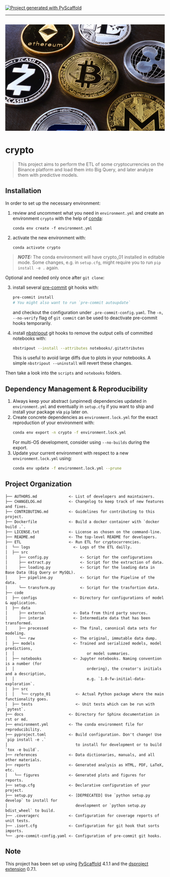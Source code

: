 [![Project generated with PyScaffold](https://img.shields.io/badge/-PyScaffold-005CA0?logo=pyscaffold)](https://pyscaffold.org/)
<!-- These are examples of badges you might also want to add to your README. Update the URLs accordingly.
[![Built Status](https://api.cirrus-ci.com/github/<USER>/crypto_01.svg?branch=main)](https://cirrus-ci.com/github/<USER>/crypto_01)
[![ReadTheDocs](https://readthedocs.org/projects/crypto_01/badge/?version=latest)](https://crypto_01.readthedocs.io/en/stable/)
[![Coveralls](https://img.shields.io/coveralls/github/<USER>/crypto_01/main.svg)](https://coveralls.io/r/<USER>/crypto_01)
[![PyPI-Server](https://img.shields.io/pypi/v/crypto_01.svg)](https://pypi.org/project/crypto_01/)
[![Conda-Forge](https://img.shields.io/conda/vn/conda-forge/crypto_01.svg)](https://anaconda.org/conda-forge/crypto_01)
[![Monthly Downloads](https://pepy.tech/badge/crypto_01/month)](https://pepy.tech/project/crypto_01)
[![Twitter](https://img.shields.io/twitter/url/http/shields.io.svg?style=social&label=Twitter)](https://twitter.com/crypto_01)
-->
---
![Alt text](https://github.com/KaissonFerreira/crypto/blob/16a3c54253ad4632cb4c4e323e442ef89c5b7619/reports/figures/cripto.png)
---
# crypto

> This project aims to perform the ETL of some cryptocurrencies on the Binance platform and load them into Big Query, and later analyze them with predictive models.



## Installation

In order to set up the necessary environment:

1. review and uncomment what you need in `environment.yml` and create an environment `crypto` with the help of [conda]:
   ```
   conda env create -f environment.yml
   ```
2. activate the new environment with:
   ```
   conda activate crypto
   ```

> **_NOTE:_**  The conda environment will have crypto_01 installed in editable mode.
> Some changes, e.g. in `setup.cfg`, might require you to run `pip install -e .` again.


Optional and needed only once after `git clone`:

3. install several [pre-commit] git hooks with:
   ```bash
   pre-commit install
   # You might also want to run `pre-commit autoupdate`
   ```
   and checkout the configuration under `.pre-commit-config.yaml`.
   The `-n, --no-verify` flag of `git commit` can be used to deactivate pre-commit hooks temporarily.

4. install [nbstripout] git hooks to remove the output cells of committed notebooks with:
   ```bash
   nbstripout --install --attributes notebooks/.gitattributes
   ```
   This is useful to avoid large diffs due to plots in your notebooks.
   A simple `nbstripout --uninstall` will revert these changes.


Then take a look into the `scripts` and `notebooks` folders.

## Dependency Management & Reproducibility

1. Always keep your abstract (unpinned) dependencies updated in `environment.yml` and eventually
   in `setup.cfg` if you want to ship and install your package via `pip` later on.
2. Create concrete dependencies as `environment.lock.yml` for the exact reproduction of your
   environment with:
   ```bash
   conda env export -n crypto -f environment.lock.yml
   ```
   For multi-OS development, consider using `--no-builds` during the export.
3. Update your current environment with respect to a new `environment.lock.yml` using:
   ```bash
   conda env update -f environment.lock.yml --prune
   ```
## Project Organization

```
├── AUTHORS.md              <- List of developers and maintainers.
├── CHANGELOG.md            <- Changelog to keep track of new features and fixes.
├── CONTRIBUTING.md         <- Guidelines for contributing to this project.
├── Dockerfile              <- Build a docker container with `docker build .`.
├── LICENSE.txt             <- License as chosen on the command-line.
├── README.md               <- The top-level README for developers.
├── ETL                     <- Run ETL for cryptocurrencies.
|  └── logs                   <- Logs of the ETL dailly.
│  ├── src
│     ├── config.py              <- Script for the configurations
│     ├── extract.py             <- Script for the extraction of data.
│     ├── loading.py             <- Script for the loading data in Base Data (Big Query or MySQL).
│     ├── pipeline.py            <- Script for the Pipeline of the data.
│     └── transform.py           <- Script for the trasfortion data.
├── code
|  ├── configs                <- Directory for configurations of model & application.
|  ├── data
│     ├── external            <- Data from third party sources.
│     ├── interim             <- Intermediate data that has been transformed.
│     ├── processed           <- The final, canonical data sets for modeling.
│     └── raw                 <- The original, immutable data dump.
|  ├── models                 <- Trained and serialized models, model predictions,
|  │                                or model summaries.
│  ├── notebooks              <- Jupyter notebooks. Naming convention is a number (for
│  │                                ordering), the creator's initials and a description,
│  │                                e.g. `1.0-fw-initial-data-exploration`.
│  ├── src
│  │   └── crypto_01           <- Actual Python package where the main functionality goes.
│  ├── tests                   <- Unit tests which can be run with `pytest`.
├── docs                    <- Directory for Sphinx documentation in rst or md.
├── environment.yml         <- The conda environment file for reproducibility.
├── pyproject.toml          <- Build configuration. Don't change! Use `pip install -e .`
│                              to install for development or to build `tox -e build`.
├── references              <- Data dictionaries, manuals, and all other materials.
├── reports                 <- Generated analysis as HTML, PDF, LaTeX, etc.
│   └── figures             <- Generated plots and figures for reports.
├── setup.cfg               <- Declarative configuration of your project.
├── setup.py                <- [DEPRECATED] Use `python setup.py develop` to install for
│                              development or `python setup.py bdist_wheel` to build.
├── .coveragerc             <- Configuration for coverage reports of unit tests.
├── .isort.cfg              <- Configuration for git hook that sorts imports.
└── .pre-commit-config.yaml <- Configuration of pre-commit git hooks.
```

<!-- pyscaffold-notes -->

## Note

This project has been set up using [PyScaffold] 4.1.1 and the [dsproject extension] 0.7.1.

[conda]: https://docs.conda.io/
[pre-commit]: https://pre-commit.com/
[Jupyter]: https://jupyter.org/
[nbstripout]: https://github.com/kynan/nbstripout
[Google style]: http://google.github.io/styleguide/pyguide.html#38-comments-and-docstrings
[PyScaffold]: https://pyscaffold.org/
[dsproject extension]: https://github.com/pyscaffold/pyscaffoldext-dsproject
